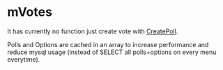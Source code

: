 # mVotes
It has currently no function just create vote with [CreatePoll](https://github.com/Bara/mVotes/blob/master/mvotes/stocks.sp#L63).

Polls and Options are cached in an array to increase performance and reduce mysql usage (instead of SELECT all polls+options on every menu everytime).
